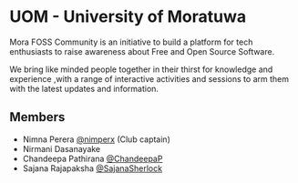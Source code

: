 # UOM - University of Moratuwa

Mora FOSS Community is an initiative to build a platform for tech enthusiasts to raise awareness about Free and Open Source Software.

We bring like minded people together in their thirst for knowledge and experience ,with a range of interactive activities and sessions to arm them with the latest updates and information.

## Members

* Nimna Perera [@nimperx](https://twitter.com/nimperx) (Club captain)
* Nirmani Dasanayake
* Chandeepa Pathirana [@ChandeepaP](https://twitter.com/chandeepap)
* Sajana Rajapaksha [@SajanaSherlock](https://twitter.com/sajanasherlock)

<!-- ## How to join?


<!-- ## MIC/Board information



## Links

Social and Other platform links of FOSSMora.

 - Facebook page: https://www.facebook.com/fossmora
 - Twitter page: https://www.twitter.com/fossmora_
 - Linkedin page: https://www.linkedin.com/company/fossmora
 - Github: https://www.github.com/fossmora/
